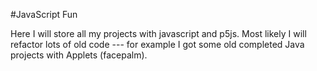 #JavaScript Fun

Here I will store all my projects with javascript and p5js.
Most likely I will refactor lots of old code --- for example
I got some old completed Java projects with Applets (facepalm).
